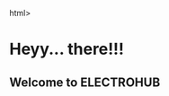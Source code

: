 html>
    <head>
    <title>ELECTROHUB </title>
    </head>
    <body>
      <p><div>
          <h1>
              Heyy... there!!!
          </h1>
          <h2>Welcome to ELECTROHUB</h2>
      </p>
  </body>
</html>
